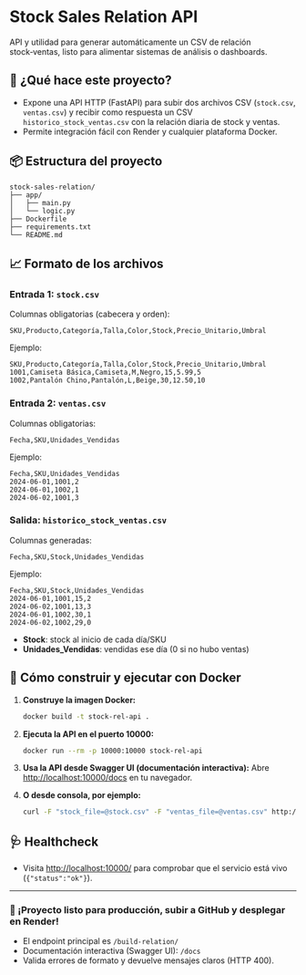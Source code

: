 # Stock Sales Relation API

API y utilidad para generar automáticamente un CSV de relación stock‑ventas, listo para alimentar sistemas de análisis o dashboards.

## 🚀 ¿Qué hace este proyecto?

- Expone una API HTTP (FastAPI) para subir dos archivos CSV (`stock.csv`, `ventas.csv`) y recibir como respuesta un CSV `historico_stock_ventas.csv` con la relación diaria de stock y ventas.
- Permite integración fácil con Render y cualquier plataforma Docker.

## 📦 Estructura del proyecto

```
stock-sales-relation/
├── app/
│   ├── main.py
│   └── logic.py
├── Dockerfile
├── requirements.txt
└── README.md
```

## 📈 Formato de los archivos

### Entrada 1: `stock.csv`
Columnas obligatorias (cabecera y orden):
```
SKU,Producto,Categoría,Talla,Color,Stock,Precio_Unitario,Umbral
```
Ejemplo:
```csv
SKU,Producto,Categoría,Talla,Color,Stock,Precio_Unitario,Umbral
1001,Camiseta Básica,Camiseta,M,Negro,15,5.99,5
1002,Pantalón Chino,Pantalón,L,Beige,30,12.50,10
```

### Entrada 2: `ventas.csv`
Columnas obligatorias:
```
Fecha,SKU,Unidades_Vendidas
```
Ejemplo:
```csv
Fecha,SKU,Unidades_Vendidas
2024-06-01,1001,2
2024-06-01,1002,1
2024-06-02,1001,3
```

### Salida: `historico_stock_ventas.csv`
Columnas generadas:
```
Fecha,SKU,Stock,Unidades_Vendidas
```
Ejemplo:
```csv
Fecha,SKU,Stock,Unidades_Vendidas
2024-06-01,1001,15,2
2024-06-02,1001,13,3
2024-06-01,1002,30,1
2024-06-02,1002,29,0
```
- **Stock**: stock al inicio de cada día/SKU
- **Unidades_Vendidas**: vendidas ese día (0 si no hubo ventas)

## 🚢 Cómo construir y ejecutar con Docker

1. **Construye la imagen Docker:**
   ```bash
   docker build -t stock-rel-api .
   ```

2. **Ejecuta la API en el puerto 10000:**
   ```bash
   docker run --rm -p 10000:10000 stock-rel-api
   ```

3. **Usa la API desde Swagger UI (documentación interactiva):**
   Abre [http://localhost:10000/docs](http://localhost:10000/docs) en tu navegador.

4. **O desde consola, por ejemplo:**
   ```bash
   curl -F "stock_file=@stock.csv" -F "ventas_file=@ventas.csv" http://localhost:10000/build-relation/ --output historico.csv
   ```

## 🩺 Healthcheck

- Visita [http://localhost:10000/](http://localhost:10000/) para comprobar que el servicio está vivo (`{"status":"ok"}`).

---

### 🚀 ¡Proyecto listo para producción, subir a GitHub y desplegar en Render!

- El endpoint principal es `/build-relation/`
- Documentación interactiva (Swagger UI): `/docs`
- Valida errores de formato y devuelve mensajes claros (HTTP 400).

